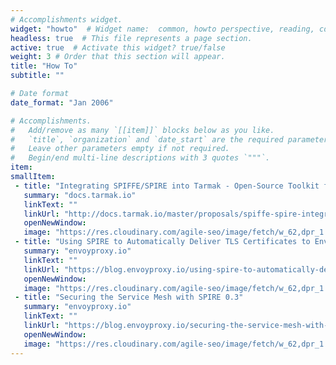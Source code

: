 ```yaml
---
# Accomplishments widget.
widget: "howto"  # Widget name:  common, howto perspective, reading, cd-with-jenkins-and-docker  etc
headless: true  # This file represents a page section.
active: true  # Activate this widget? true/false
weight: 3 # Order that this section will appear.
title: "How To"
subtitle: ""

# Date format
date_format: "Jan 2006"

# Accomplishments.
#   Add/remove as many `[[item]]` blocks below as you like.
#   `title`, `organization` and `date_start` are the required parameters.
#   Leave other parameters empty if not required.
#   Begin/end multi-line descriptions with 3 quotes `"""`.
item:
smallItem:    
 - title: "Integrating SPIFFE/SPIRE into Tarmak - Open-Source Toolkit for Kubernetes Cluster Lifecycle Management"
   summary: "docs.tarmak.io"
   linkText: ""
   linkUrl: "http://docs.tarmak.io/master/proposals/spiffe-spire-integration.html"
   openNewWindow: 
   image: "https://res.cloudinary.com/agile-seo/image/fetch/w_62,dpr_1.0,d_blank_am8gzx.png/https%3A%2F%2Flogo.clearbit.com%2Fdocs.tarmak.io%3Fsize%3D250"   
 - title: "Using SPIRE to Automatically Deliver TLS Certificates to Envoy For Stronger Authentication"
   summary: "envoyproxy.io"
   linkText: ""
   linkUrl: "https://blog.envoyproxy.io/using-spire-to-automatically-deliver-tls-certificates-to-envoy-for-stronger-authentication-be5606ac9c75"
   openNewWindow: 
   image: "https://res.cloudinary.com/agile-seo/image/fetch/w_62,dpr_1.0,d_blank_am8gzx.png/https%3A%2F%2Flogo.clearbit.com%2Fenvoyproxy.io%3Fsize%3D250"
 - title: "Securing the Service Mesh with SPIRE 0.3"
   summary: "envoyproxy.io"
   linkText: ""
   linkUrl: "https://blog.envoyproxy.io/securing-the-service-mesh-with-spire-0-3-abb45cd79810"
   openNewWindow: 
   image: "https://res.cloudinary.com/agile-seo/image/fetch/w_62,dpr_1.0,d_blank_am8gzx.png/https%3A%2F%2Flogo.clearbit.com%2Fenvoyproxy.io%3Fsize%3D250"
---
```

